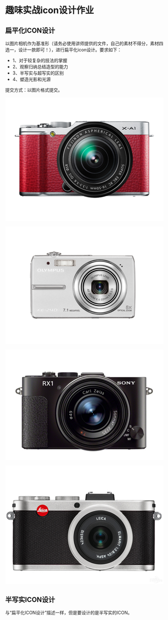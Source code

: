 # 趣味实战icon设计作业

## 扁平化ICON设计

以图片相机作为基准形（请务必使用讲师提供的文件，自己的素材不得分，素材四选一，设计一款即可！），进行扁平化icon设计。要求如下：

- 1、对于较复杂的技法的掌握
- 2、观察归纳总结造型的能力
- 3、半写实与超写实的区别
- 4、塑造光影和光源
  
提交方式：以图片格式提交。

![](../img/02/02_02_04_01_camera_01.png)

![](../img/02/02_02_04_02_camera_02.png)

![](../img/02/02_02_04_03_camera_03.png)

![](../img/02/02_02_04_04_camera_04.png)

## 半写实ICON设计

与“扁平化ICON设计”描述一样，但是要设计的是半写实的ICON。
